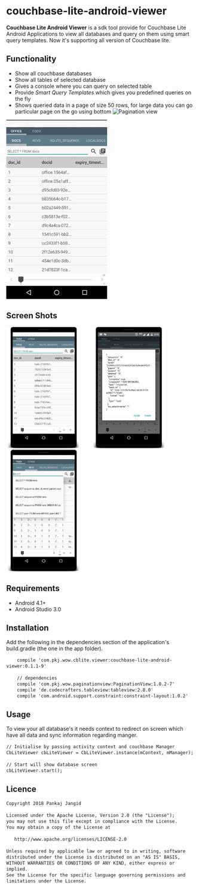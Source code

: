 # couchbase-lite-android-viewer

**Couchbase Lite Android Viewer** is a sdk tool provide for Couchbase Lite Android Applications to view all databases and query on them using smart query templates. Now it's supporting all version of Couchbase lite.

## Functionality
- Show all couchbase databases
- Show all tables of selected database
- Gives a console where you can query on selected table
- Provide *Smart Query Templates* which gives you predefined queries on the fly
- Shows queried data in a page of size 50 rows, for large data you can go particular page on the go using bottom ![Pagination view](https://github.com/pkjvit/PaginationView)

![CbliteViewer](https://github.com/pkjvit/couchbase-lite-android-viewer/blob/master/screenshots/cblite_viewer_250x.gif)

## Screen Shots

<div>
<img src="https://github.com/pkjvit/couchbase-lite-android-viewer/blob/master/screenshots/cblite_viewer_01.png" width="200">
<img width="20">
<img src="https://github.com/pkjvit/couchbase-lite-android-viewer/blob/master/screenshots/cblite_viewer_02.png" width="200">
<img width="20">
<img src="https://github.com/pkjvit/couchbase-lite-android-viewer/blob/master/screenshots/cblite_viewer_03.png" width="200">
</div>

## Requirements

- Android 4.1+
- Android Studio 3.0

## Installation

Add the following in the dependencies section of the application's build.gradle (the one in the app folder).

```
    compile 'com.pkj.wow.cblite.viewer:couchbase-lite-android-viewer:0.1.1-9'
    
    // dependencies
    compile 'com.pkj.wow.paginationview:PaginationView:1.0.2-7'
    compile 'de.codecrafters.tableview:tableview:2.8.0'
    compile 'com.android.support.constraint:constraint-layout:1.0.2'
```

## Usage

To view your all database's it needs context to redirect on screen which have all data and sync information regarding manger.

```
// Initialise by passing activity context and couchbase Manager
CbLiteViewer cbLiteViewer = CbLiteViewer.instance(mContext, mManager);
                
// Start will show database screen
cbLiteViewer.start();
```


## Licence
    Copyright 2018 Pankaj Jangid

    Licensed under the Apache License, Version 2.0 (the "License");
    you may not use this file except in compliance with the License.
    You may obtain a copy of the License at

       http://www.apache.org/licenses/LICENSE-2.0

    Unless required by applicable law or agreed to in writing, software
    distributed under the License is distributed on an "AS IS" BASIS,
    WITHOUT WARRANTIES OR CONDITIONS OF ANY KIND, either express or implied.
    See the License for the specific language governing permissions and
    limitations under the License.
